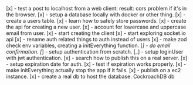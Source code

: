 [x] - test a post to localhost from a web client: result: cors problem if it's in the browser.
[x] - setup a database locally with docker or other thing.
[x] - create a users table.
[x] - learn how to safely store passwords.
[x] - create the api for creating a new user.
[x] - account for lowercase and uppercase email from user.
[x] - start creating the client
[x] - start exploring socket.io api
[x] - rename auth related things to auth instead of users
[x] - make zod check env variables, creating a initEverything function.
[_] - do email confirmation.
[_] - setup authentication from scratch.
[_] - setup loginUser with jwt authentication.
[x] - search how to publish this on a real server.
[x] - setup expiration date for auth.
[x] - test if expiration works properly.
[x] - make initEverything actually stop the app if it fails.
[x] - publish on a ec2 instance.
[x] - create a real db to host the database. CockroachDB db